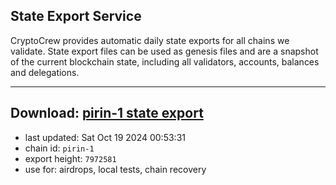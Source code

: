 ## State Export Service
CryptoCrew provides automatic daily state exports for all chains we validate. State export files can be used as genesis files and are a snapshot of the current blockchain state, including all validators, accounts, balances and delegations.

---
**Download: [pirin-1 state export](https://dl-eu2.ccvalidators.com/SERVICE/nolus/pirin-1_export_7972581.json)**
---

- last updated: Sat Oct 19 2024 00:53:31
- chain id: `pirin-1`
- export height: `7972581`
- use for: airdrops, local tests, chain recovery
